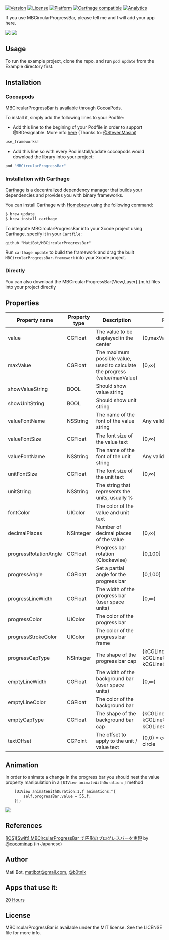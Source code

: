 [![Version](https://img.shields.io/cocoapods/v/MBCircularProgressBar.svg?style=flat)](http://cocoapods.org/pods/MBCircularProgressBar)
[![License](https://img.shields.io/cocoapods/l/MBCircularProgressBar.svg?style=flat)](http://cocoapods.org/pods/MBCircularProgressBar)
[![Platform](https://img.shields.io/cocoapods/p/MBCircularProgressBar.svg?style=flat)](http://cocoapods.org/pods/MBCircularProgressBar)
[![Carthage compatible](https://img.shields.io/badge/Carthage-compatible-4BC51D.svg?style=flat)](https://github.com/Carthage/Carthage)
[![Analytics](https://ga-beacon.appspot.com/UA-66922648-1/matibot/MBCircularProgressBar?pixel)](https://github.com/matibot/MBCircularProgressBar)

If you use MBCircularProgressBar, please tell me and I will add your app here.


![](https://raw.github.com/matibot/MBCircularProgressBar/0.2/Readme/example.png)
![](https://raw.github.com/matibot/MBCircularProgressBar/0.2/Readme/MBCircularProgressBar.gif)

## Usage

To run the example project, clone the repo, and run `pod update` from the Example directory first.

## Installation

### Cocoapods

MBCircularProgressBar is available through [CocoaPods](http://cocoapods.org).

To install it, simply add the following lines to your Podfile:

* Add this line to the begining of your Podfile in order to support @IBDesignable. More info [here](http://blog.cocoapods.org/CocoaPods-0.36/) (Thanks to: [@StevenMasini](https://github.com/StevenMasini))

```ruby
use_frameworks!
```

* Add this line so with every Pod install/update cocoapods would download the library intro your project:

```ruby
pod "MBCircularProgressBar"
```

### Installation with Carthage

[Carthage](https://github.com/Carthage/Carthage) is a decentralized dependency manager that builds your dependencies and provides you with binary frameworks.

You can install Carthage with [Homebrew](http://brew.sh/) using the following command:

```bash
$ brew update
$ brew install carthage
```

To integrate MBCircularProgressBar into your Xcode project using Carthage, specify it in your `Cartfile`:

```ogdl
github "MatiBot/MBCircularProgressBar"
```

Run `carthage update` to build the framework and drag the built `MBCircularProgressBar.framework` into your Xcode project.


### Directly

You can also download the MBCircularProgressBar{View,Layer}.{m,h} files into your project directly


## Properties

Property name | Property type | Description | Range
------------ | ------------- | ------------- | -------------
value | CGFloat | The value to be displayed in the center | [0,maxValue]
maxValue | CGFloat | The maximum possible value, used to calculate the progress (value/maxValue)  | [0,∞)
showValueString | BOOL | Should show value string |
showUnitString | BOOL | Should show unit string |
valueFontName | NSString | The name of the font of the value string | Any valid font name
valueFontSize | CGFloat | The font size of the value text  | [0,∞)
valueFontName | NSString | The name of the font of the unit string | Any valid font name
unitFontSize | CGFloat | The font size of the unit text | [0,∞)
unitString | NSString | The string that represents the units, usually % |
fontColor | UIColor | The color of the value and unit text |
decimalPlaces | NSInteger | Number of decimal places of the value | [0,∞)
progressRotationAngle | CGFloat | Progress bar rotation (Clockewise)| [0,100]
progressAngle | CGFloat | Set a partial angle for the progress bar | [0,100]
progressLineWidth | CGFloat | The width of the progress bar (user space units)  | [0,∞)
progressColor | UIColor | The color of the progress bar |
progressStrokeColor | UIColor | The color of the progress bar frame  |
progressCapType | NSInteger | The shape of the progress bar cap | {kCGLineCapButt=0, kCGLineCapRound=1, kCGLineCapSquare=2}
emptyLineWidth | CGFloat | The width of the background bar (user space units) | [0,∞)
emptyLineColor | CGFloat | The color of the background bar |
emptyCapType | CGFloat | The shape of the background bar cap | {kCGLineCapButt=0, kCGLineCapRound=1, kCGLineCapSquare=2}
textOffset | CGPoint | The offset to apply to the unit / value text | (0,0) = center of the circle

## Animation

In order to animate a change in the progress bar you should nest the value property manipulation in a `[UIView animateWithDuration:]` method

```objc
    [UIView animateWithDuration:1.f animations:^{
        self.progressBar.value = 55.f;
    }];
```
![](https://raw.github.com/matibot/MBCircularProgressBar/master/Readme/animation.gif)

## References

[[iOS][Swift] MBCircularProgressBar で円形のプログレスバーを実現](http://dev.classmethod.jp/smartphone/mbcircularprogressbar/)  by [@cocominap](https://twitter.com/cocominap) (in Japanese)

## Author

Mati Bot, matibot@gmail.com, [@b0tnik](https://twitter.com/b0tnik)

## Apps that use it:

[20 Hours](https://itunes.apple.com/us/app/id1141979499)

## License

MBCircularProgressBar is available under the MIT license. See the LICENSE file for more info.
